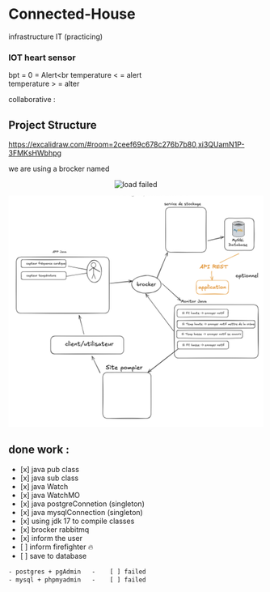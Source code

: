 # Connected-House
infrastructure IT (practicing)




### IOT heart sensor

bpt = 0 = Alert<br
temperature < = alert<br>
temperature > = alter<br>

collaborative : <br>

## Project Structure

https://excalidraw.com/#room=2ceef69c678c276b7b80,xi3QUamN1P-3FMKsHWbhpg

we are using a brocker named 

<div align="center">
  <img src="https://www.rabbitmq.com/img/rabbitmq-logo-with-name.svg" alt="load failed" style="max-width: 227px; height: auto;">
</div>



![not loaded](./imgs/first.png)

## done work :

  -    [x] java pub class
  -    [x] java sub class
  -    [x] java Watch
  -    [x] java WatchMO
  -    [x] java postgreConnetion (singleton)
  -    [x] java mysqlConnection (singleton)
  -    [x] using jdk 17 to compile classes
  -    [x] brocker rabbitmq
  -    [x] inform the user
  -    [ ] inform firefighter 🔥
  -    [ ] save to database

    - postgres + pgAdmin   -    [ ] failed
    - mysql + phpmyadmin   -    [ ] failed
    




<!--end-->
